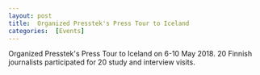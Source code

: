 ```yaml
---
layout: post 
title:  Organized Presstek's Press Tour to Iceland 
categories:  [Events] 
---
```

Organized Presstek's Press Tour to Iceland on 6-10 May 2018. 20 Finnish journalists participated for 20 study and interview visits.
